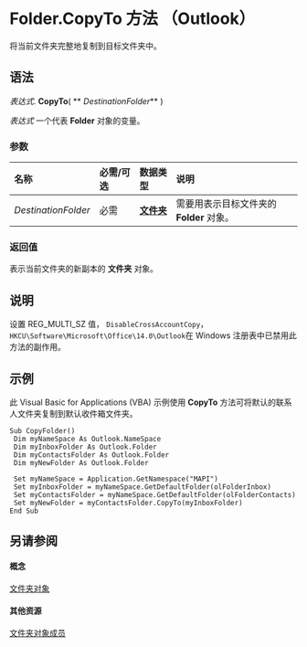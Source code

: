 
# Folder.CopyTo 方法 （Outlook）

将当前文件夹完整地复制到目标文件夹中。


## 语法

 _表达式_. **CopyTo**( ** _DestinationFolder_** )

 _表达式_ 一个代表 **Folder** 对象的变量。


### 参数



|**名称**|**必需/可选**|**数据类型**|**说明**|
|:-----|:-----|:-----|:-----|
| _DestinationFolder_|必需|**[文件夹](3cf6cda8-6d70-666e-2643-9d9c5b9cacfc.md)**|需要用表示目标文件夹的 **Folder** 对象。|

### 返回值

表示当前文件夹的新副本的 **文件夹** 对象。


## 说明

设置 REG_MULTI_SZ 值，  `DisableCrossAccountCopy`，  `HKCU\Software\Microsoft\Office\14.0\Outlook`在 Windows 注册表中已禁用此方法的副作用。


## 示例

此 Visual Basic for Applications (VBA) 示例使用 **CopyTo** 方法可将默认的联系人文件夹复制到默认收件箱文件夹。


```
Sub CopyFolder() 
 Dim myNameSpace As Outlook.NameSpace 
 Dim myInboxFolder As Outlook.Folder 
 Dim myContactsFolder As Outlook.Folder 
 Dim myNewFolder As Outlook.Folder 
 
 Set myNameSpace = Application.GetNamespace("MAPI") 
 Set myInboxFolder = myNameSpace.GetDefaultFolder(olFolderInbox) 
 Set myContactsFolder = myNameSpace.GetDefaultFolder(olFolderContacts) 
 Set myNewFolder = myContactsFolder.CopyTo(myInboxFolder) 
End Sub
```


## 另请参阅


#### 概念


[文件夹对象](3cf6cda8-6d70-666e-2643-9d9c5b9cacfc.md)
#### 其他资源


[文件夹对象成员](788acd42-377a-1803-7713-50e45086e2d1.md)